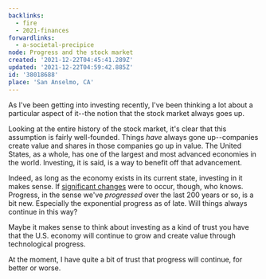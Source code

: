 ```yaml
---
backlinks:
  - fire
  - 2021-finances
forwardlinks:
  - a-societal-precipice
node: Progress and the stock market
created: '2021-12-22T04:45:41.289Z'
updated: '2021-12-22T04:59:42.885Z'
id: '38018688'
place: 'San Anselmo, CA'
---
```


As I've been getting into investing recently, I've been thinking a lot about a particular aspect of it--the notion that the stock market always goes up.

Looking at the entire history of the stock market, it's clear that this assumption is fairly well-founded. Things _have_ always gone up--companies create value and shares in those companies go up in value. The United States, as a whole, has one of the largest and most advanced economies in the world. Investing, it is said, is a way to benefit off that advancement.

Indeed, as long as the economy exists in its current state, investing in it makes sense. If [significant changes](a-societal-precipice.md) were to occur, though, who knows. Progress, in the sense we've _progressed_ over the last 200 years or so, is a bit new. Especially the exponential progress as of late. Will things always continue in this way?

Maybe it makes sense to think about investing as a kind of trust you have that the U.S. economy will continue to grow and create value through technological progress.

At the moment, I have quite a bit of trust that progress will continue, for better or worse.
